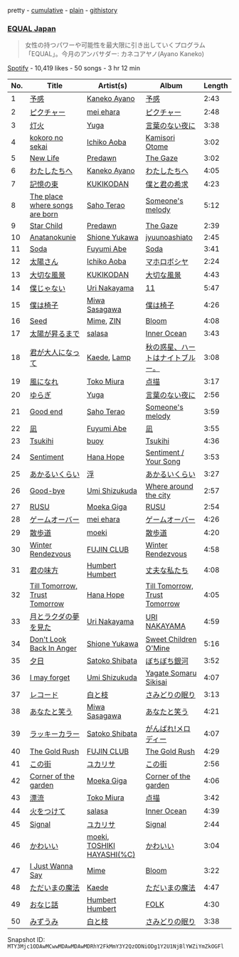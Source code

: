 pretty - [cumulative](/playlists/cumulative/37i9dQZF1DX2K2376Q0zTJ.md) - [plain](/playlists/plain/37i9dQZF1DX2K2376Q0zTJ) - [githistory](https://github.githistory.xyz/mackorone/spotify-playlist-archive/blob/main/playlists/plain/37i9dQZF1DX2K2376Q0zTJ)

### [EQUAL Japan](https://open.spotify.com/playlist/37i9dQZF1DX2K2376Q0zTJ)

> 女性の持つパワーや可能性を最大限に引き出していくプログラム「EQUAL」。今月のアンバサダー:  カネコアヤノ\(Ayano Kaneko\)

[Spotify](https://open.spotify.com/user/spotify) - 10,419 likes - 50 songs - 3 hr 12 min

| No. | Title | Artist(s) | Album | Length |
|---|---|---|---|---|
| 1 | [予感](https://open.spotify.com/track/4tKrrFD7CQt8fPU7qUmV5E) | [Kaneko Ayano](https://open.spotify.com/artist/4XKIIegkRbSJft0PmMv9NB) | [予感](https://open.spotify.com/album/7HFkmbiT8TbVBGKIkAiMLm) | 2:43 |
| 2 | [ピクチャー](https://open.spotify.com/track/302U8EHJsUBooB2vGvkl9y) | [mei ehara](https://open.spotify.com/artist/7501C4PyvqS1BWbmrYq3LF) | [ピクチャー](https://open.spotify.com/album/0SS8mbJNuXQRVtU43SegtB) | 2:48 |
| 3 | [灯火](https://open.spotify.com/track/3B08qtYJGxfCeCCdVCg3YU) | [Yuga](https://open.spotify.com/artist/2QPqMxppznwSxghh3R8WrT) | [言葉のない夜に](https://open.spotify.com/album/5u8OhRFA6M1eUi9497iQnj) | 3:38 |
| 4 | [kokoro no sekai](https://open.spotify.com/track/1Lu6XoAbnngrTMhO4PXLU0) | [Ichiko Aoba](https://open.spotify.com/artist/6ignRjbPmLvKdtMLj9a5Xs) | [Kamisori Otome](https://open.spotify.com/album/2GatVW3cnHi3riWYrr6rQh) | 3:02 |
| 5 | [New Life](https://open.spotify.com/track/43zplBE5qEz3VKiye8dv6b) | [Predawn](https://open.spotify.com/artist/7nK2GWw6SsLKb5OgEcfbF5) | [The Gaze](https://open.spotify.com/album/7Cd4KJlQfeCEATCK92SswJ) | 3:02 |
| 6 | [わたしたちへ](https://open.spotify.com/track/78XrrMFIEGU8yOUdkn5umM) | [Kaneko Ayano](https://open.spotify.com/artist/4XKIIegkRbSJft0PmMv9NB) | [わたしたちへ](https://open.spotify.com/album/6bi87bNy6rch5PTXdjW1I6) | 4:05 |
| 7 | [記憶の束](https://open.spotify.com/track/1ZfVE85GhThJKTzI1pGkSH) | [KUKIKODAN](https://open.spotify.com/artist/7mzrWoSNJn8MaPPBPNr9yS) | [僕と君の希求](https://open.spotify.com/album/41jk3O7vw4UUz0fMu0IWBp) | 4:23 |
| 8 | [The place where songs are born](https://open.spotify.com/track/5FpPydKdn46hcsCm2YcjSC) | [Saho Terao](https://open.spotify.com/artist/0yLUatFP9McWRDsM42uzCH) | [Someone's melody](https://open.spotify.com/album/0mUMRgmYGOEfDvbDM4IOHt) | 5:12 |
| 9 | [Star Child](https://open.spotify.com/track/7snaljgkXTmXVjDH1IbaR4) | [Predawn](https://open.spotify.com/artist/7nK2GWw6SsLKb5OgEcfbF5) | [The Gaze](https://open.spotify.com/album/7Cd4KJlQfeCEATCK92SswJ) | 2:39 |
| 10 | [Anatanokunie](https://open.spotify.com/track/5HYVT4sbOQtHPuQVthGiwe) | [Shione Yukawa](https://open.spotify.com/artist/7IFf66bWoJsaAmMXRUR3vG) | [jyuunoashiato](https://open.spotify.com/album/614Wo1zbhfduM5nHg7fATp) | 2:45 |
| 11 | [Soda](https://open.spotify.com/track/3bLhQ9jaqaGATw8Lloy1He) | [Fuyumi Abe](https://open.spotify.com/artist/3LMkQzoTUDoZaLhM58O2Ej) | [Soda](https://open.spotify.com/album/3c1XDzpxDGt3QOXVEcNBle) | 3:41 |
| 12 | [太陽さん](https://open.spotify.com/track/1yycinn2WICj4UKGQ9xPjD) | [Ichiko Aoba](https://open.spotify.com/artist/6ignRjbPmLvKdtMLj9a5Xs) | [マホロボシヤ](https://open.spotify.com/album/0UtJv0rHwQpBDFu2HAeLwd) | 2:24 |
| 13 | [大切な風景](https://open.spotify.com/track/6evYRPgpmEc342g0quy8Ij) | [KUKIKODAN](https://open.spotify.com/artist/7mzrWoSNJn8MaPPBPNr9yS) | [大切な風景](https://open.spotify.com/album/5gBjca9nQS5uqwplEWOIt5) | 4:43 |
| 14 | [僕じゃない](https://open.spotify.com/track/6piDfd8Y9BRTKRTJkBCHJK) | [Uri Nakayama](https://open.spotify.com/artist/2sF48SGYclMSUiGNj8x34b) | [11](https://open.spotify.com/album/1GjqxWd6Ao7dfgwaDIJrKD) | 5:47 |
| 15 | [僕は椅子](https://open.spotify.com/track/7eWWFAlEIm1PphClDPplcm) | [Miwa Sasagawa](https://open.spotify.com/artist/4luR2xOhou26Hmooyo2cnd) | [僕は椅子](https://open.spotify.com/album/6CUvHs0m3HyiM8TOds0Iye) | 4:26 |
| 16 | [Seed](https://open.spotify.com/track/57oVY3KrjM7DNiMwMcPCDl) | [Mime](https://open.spotify.com/artist/57eMezj5cRrIJreMdbecEh), [ZIN](https://open.spotify.com/artist/2W8tmumOv76P22QElkqPCS) | [Bloom](https://open.spotify.com/album/7q37XpOyHaEbmsmGJpFrCi) | 4:08 |
| 17 | [太陽が昇るまで](https://open.spotify.com/track/58m5kIRscFXdd2SNmvdsMD) | [salasa](https://open.spotify.com/artist/5WcurhZ9M2BpSQWhUC4oPc) | [Inner Ocean](https://open.spotify.com/album/1wtnBDpaRDystPjLmcX2D1) | 3:43 |
| 18 | [君が大人になって](https://open.spotify.com/track/77DDFdBya4JiXfMEQstxm7) | [Kaede](https://open.spotify.com/artist/0KZ83Y1bF24W54rmvP2qxr), [Lamp](https://open.spotify.com/artist/0rFHElzeddB9ymDjgpBENX) | [秋の惑星、ハートはナイトブルー。](https://open.spotify.com/album/2zlqGmvK44juWNX1LaJ0US) | 3:08 |
| 19 | [風になれ](https://open.spotify.com/track/4i4Pqloeh9hJPn7SuFEUEW) | [Toko Miura](https://open.spotify.com/artist/5nyjJRg5OdmKDdG2s9qljE) | [点描](https://open.spotify.com/album/4YB963L0XoHhaa6qqOW2Gf) | 3:17 |
| 20 | [ゆらぎ](https://open.spotify.com/track/5AbIvNLDrz3zA82dVhngQ3) | [Yuga](https://open.spotify.com/artist/2QPqMxppznwSxghh3R8WrT) | [言葉のない夜に](https://open.spotify.com/album/5u8OhRFA6M1eUi9497iQnj) | 2:56 |
| 21 | [Good end](https://open.spotify.com/track/1Zs0ZOrWk7QhEIC7JMAnTr) | [Saho Terao](https://open.spotify.com/artist/0yLUatFP9McWRDsM42uzCH) | [Someone's melody](https://open.spotify.com/album/0mUMRgmYGOEfDvbDM4IOHt) | 3:59 |
| 22 | [凪](https://open.spotify.com/track/18D76lleVg0eyVfuP1styD) | [Fuyumi Abe](https://open.spotify.com/artist/3LMkQzoTUDoZaLhM58O2Ej) | [凪](https://open.spotify.com/album/5m425yR3FcXokC05E1QNRH) | 3:55 |
| 23 | [Tsukihi](https://open.spotify.com/track/5G96ChqEFsCwZhJAx2I2zM) | [buoy](https://open.spotify.com/artist/0SoIfZImEkbzedoaM9AsPv) | [Tsukihi](https://open.spotify.com/album/4WRhOfyamvXkhiQikRxFrg) | 4:36 |
| 24 | [Sentiment](https://open.spotify.com/track/5F7shYRRh82Ikcjija4wqd) | [Hana Hope](https://open.spotify.com/artist/0HRps5F3fAsPL6QmFCdK7a) | [Sentiment / Your Song](https://open.spotify.com/album/6F8hynSC3oLBpTqcdSjK8a) | 3:53 |
| 25 | [あかるいくらい](https://open.spotify.com/track/4Y5lmbAe1F7q0am3B20003) | [浮](https://open.spotify.com/artist/67G3OdwUziBSmJMmAkDOWW) | [あかるいくらい](https://open.spotify.com/album/2rjVIBYuaG6i6zTX8SpL8Z) | 3:27 |
| 26 | [Good\-bye](https://open.spotify.com/track/57rBRd4rgoSHNIerxDKMoC) | [Umi Shizukuda](https://open.spotify.com/artist/5hSpibCO0xGnObSoIlKwLS) | [Where around the city](https://open.spotify.com/album/0N4SiiqViJSMhCjjeyihtV) | 2:57 |
| 27 | [RUSU](https://open.spotify.com/track/4SVEykWt23e2UksVu4qDKd) | [Moeka Giga](https://open.spotify.com/artist/4XJ2D1hGea6WmjvkShHOp5) | [RUSU](https://open.spotify.com/album/0dUz40owF8xPrHsqVTHlUg) | 2:54 |
| 28 | [ゲームオーバー](https://open.spotify.com/track/7wX4lU05mPcLejQXPhh4Gk) | [mei ehara](https://open.spotify.com/artist/7501C4PyvqS1BWbmrYq3LF) | [ゲームオーバー](https://open.spotify.com/album/1W2ALpoA6PjU52mkFj2JwS) | 4:26 |
| 29 | [散歩道](https://open.spotify.com/track/4bEnMDDfHrfgnxb5ea8LBy) | [moeki](https://open.spotify.com/artist/6fR38gpMfHJIKnbWNcQqfM) | [散歩道](https://open.spotify.com/album/1BRlmHDS6X3DxeAcVEXadr) | 4:20 |
| 30 | [Winter Rendezvous](https://open.spotify.com/track/0IF4URa1v7SFOVyEBy3J8d) | [FUJIN CLUB](https://open.spotify.com/artist/3ijB4Zzxv8NWbKgdGIt500) | [Winter Rendezvous](https://open.spotify.com/album/0shVnBn8FxSca5ZNWV4nLf) | 4:58 |
| 31 | [君の味方](https://open.spotify.com/track/2lYndjIdC8W5pQKWfqZuzN) | [Humbert Humbert](https://open.spotify.com/artist/5RI6QZwb39XNUV2vZv2aQY) | [丈夫な私たち](https://open.spotify.com/album/6piksw0XibKNuaViAzstGb) | 4:08 |
| 32 | [Till Tomorrow, Trust Tomorrow](https://open.spotify.com/track/34xXw6peMNDzTjGvgM2pCx) | [Hana Hope](https://open.spotify.com/artist/0HRps5F3fAsPL6QmFCdK7a) | [Till Tomorrow, Trust Tomorrow](https://open.spotify.com/album/0FzesRZPhYGAKiiRvpTIP3) | 4:05 |
| 33 | [月とラクダの夢を見た](https://open.spotify.com/track/1sLTMKzoMYJBkezFNQQEce) | [Uri Nakayama](https://open.spotify.com/artist/2sF48SGYclMSUiGNj8x34b) | [URI NAKAYAMA](https://open.spotify.com/album/0JmxRMCOqUqS4st75rpgzF) | 4:59 |
| 34 | [Don't Look Back In Anger](https://open.spotify.com/track/1GdWzPtXa2oji1Az5DH7rQ) | [Shione Yukawa](https://open.spotify.com/artist/7IFf66bWoJsaAmMXRUR3vG) | [Sweet Children O'Mine](https://open.spotify.com/album/3aph4y0lW19jSnsee8hvKP) | 5:16 |
| 35 | [夕日](https://open.spotify.com/track/51WHAvBpS5wduvi7vDxp5q) | [Satoko Shibata](https://open.spotify.com/artist/4RaaBbyl7DzAmfkjGiyUGU) | [ぼちぼち銀河](https://open.spotify.com/album/0RRXWd6gJfKy34WF8RCkfs) | 3:52 |
| 36 | [I may forget](https://open.spotify.com/track/61NoS4X4BtEh5h1v6EtltS) | [Umi Shizukuda](https://open.spotify.com/artist/5hSpibCO0xGnObSoIlKwLS) | [Yagate Somaru Sikisai](https://open.spotify.com/album/62kKa5sRTz5SnAUdvNsaOk) | 4:07 |
| 37 | [レコード](https://open.spotify.com/track/4QeUM5DELAz6Y0tSPfGCdP) | [白と枝](https://open.spotify.com/artist/4yOmzWTz4U1sGN0eHPSOT4) | [さみどりの眠り](https://open.spotify.com/album/3NSOVk1xDbjgeSseaAk4n0) | 3:13 |
| 38 | [あなたと笑う](https://open.spotify.com/track/3cd8ZsJI8zWmFGNh18VIJB) | [Miwa Sasagawa](https://open.spotify.com/artist/4luR2xOhou26Hmooyo2cnd) | [あなたと笑う](https://open.spotify.com/album/0vAXR23WyVUcmZk92qf5hK) | 4:21 |
| 39 | [ラッキーカラー](https://open.spotify.com/track/51wVMgIHAGqTZxlgNJN11K) | [Satoko Shibata](https://open.spotify.com/artist/4RaaBbyl7DzAmfkjGiyUGU) | [がんばれ!メロディー](https://open.spotify.com/album/5sKz8vVkaJ73RTjh0X7dEc) | 4:07 |
| 40 | [The Gold Rush](https://open.spotify.com/track/482Kb69AtGwedhkMaGVDiy) | [FUJIN CLUB](https://open.spotify.com/artist/3ijB4Zzxv8NWbKgdGIt500) | [The Gold Rush](https://open.spotify.com/album/2ccYie94R70IdlZ2wtmh7w) | 4:29 |
| 41 | [この街](https://open.spotify.com/track/2fbeooaxwv16oBdiLa6Jqh) | [ユカリサ](https://open.spotify.com/artist/79PwVMoAjwMm7IAAF2x8IF) | [この街](https://open.spotify.com/album/0W2ZVJogY5ZuslBIAl3BaF) | 2:56 |
| 42 | [Corner of the garden](https://open.spotify.com/track/0fiU4aOwTzBlQ3YV4K7IwC) | [Moeka Giga](https://open.spotify.com/artist/4XJ2D1hGea6WmjvkShHOp5) | [Corner of the garden](https://open.spotify.com/album/4bJEGk7X6mkDsSEmQZHMu5) | 4:06 |
| 43 | [漂流](https://open.spotify.com/track/5bwTdH8uTCvqNkt88yJdTg) | [Toko Miura](https://open.spotify.com/artist/5nyjJRg5OdmKDdG2s9qljE) | [点描](https://open.spotify.com/album/4YB963L0XoHhaa6qqOW2Gf) | 3:42 |
| 44 | [火をつけて](https://open.spotify.com/track/1b0CUQ3HX7tl4eoLKRUxN3) | [salasa](https://open.spotify.com/artist/5WcurhZ9M2BpSQWhUC4oPc) | [Inner Ocean](https://open.spotify.com/album/1wtnBDpaRDystPjLmcX2D1) | 4:39 |
| 45 | [Signal](https://open.spotify.com/track/1tCQcARm4blA81ZSQfGOIg) | [ユカリサ](https://open.spotify.com/artist/79PwVMoAjwMm7IAAF2x8IF) | [Signal](https://open.spotify.com/album/7pCEaFdZu4ttnR8Q0yI8gr) | 2:44 |
| 46 | [かわいい](https://open.spotify.com/track/0EEvARMlHyet62jGx6zhMv) | [moeki](https://open.spotify.com/artist/6fR38gpMfHJIKnbWNcQqfM), [TOSHIKI HAYASHI\(%C\)](https://open.spotify.com/artist/2BSv9udyrO0Mm0ckZAkQSI) | [かわいい](https://open.spotify.com/album/6YT0j4fbAPoVBP60Xuwdei) | 3:04 |
| 47 | [I Just Wanna Say](https://open.spotify.com/track/1f526AAo6mlEF6JJpYCrYx) | [Mime](https://open.spotify.com/artist/57eMezj5cRrIJreMdbecEh) | [Bloom](https://open.spotify.com/album/7q37XpOyHaEbmsmGJpFrCi) | 3:22 |
| 48 | [ただいまの魔法](https://open.spotify.com/track/12vMlfZG15h103ftMbJ6qz) | [Kaede](https://open.spotify.com/artist/0KZ83Y1bF24W54rmvP2qxr) | [ただいまの魔法](https://open.spotify.com/album/2sllODy8IQj5LF5L1BawH4) | 4:47 |
| 49 | [おなじ話](https://open.spotify.com/track/48nK8ZOd4mXSQ5fTbhTK80) | [Humbert Humbert](https://open.spotify.com/artist/5RI6QZwb39XNUV2vZv2aQY) | [FOLK](https://open.spotify.com/album/3Z3UnbHZHihhpVWARv5z1M) | 4:30 |
| 50 | [みずうみ](https://open.spotify.com/track/1wHRkUuSMcYV3DCRk8389h) | [白と枝](https://open.spotify.com/artist/4yOmzWTz4U1sGN0eHPSOT4) | [さみどりの眠り](https://open.spotify.com/album/3NSOVk1xDbjgeSseaAk4n0) | 3:38 |

Snapshot ID: `MTY3Mjc1ODAwMCwwMDAwMDAwMDRhY2FkMmY3Y2QzODNiODg1Y2U1NjBlYWZiYmZkOGFl`
